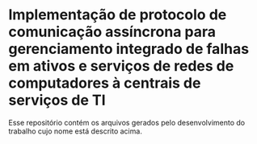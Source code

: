 # Implementação de protocolo de comunicação assíncrona para gerenciamento integrado de falhas em ativos e serviços de redes de computadores à centrais de serviços de TI 

Esse repositório contém os arquivos gerados pelo desenvolvimento do trabalho cujo nome está descrito acima.
